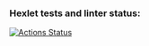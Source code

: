 ### Hexlet tests and linter status:
[![Actions Status](https://github.com/Filkin-S/python-project-lvl2/workflows/hexlet-check/badge.svg)](https://github.com/Filkin-S/python-project-lvl2/actions)